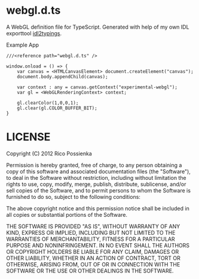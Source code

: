 webgl.d.ts
==========

A WebGL definition file for TypeScript. Generated with help of my own IDL exporttool [idl2typings](https://github.com/RicoP/idl2typings).

Example App


	///<reference path="webgl.d.ts" />

	window.onload = () => { 
		var canvas = <HTMLCanvasElement> document.createElement("canvas"); 
		document.body.appendChild(canvas); 

		var context : any = canvas.getContext("experimental-webgl"); 
		var gl = <WebGLRenderingContext> context; 

		gl.clearColor(1,0,0,1);
		gl.clear(gl.COLOR_BUFFER_BIT); 
	}



LICENSE
=======
Copyright (C) 2012 Rico Possienka 

Permission is hereby granted, free of charge, to any person obtaining a copy of this software and associated documentation files (the "Software"), to deal in the Software without restriction, including without limitation the rights to use, copy, modify, merge, publish, distribute, sublicense, and/or sell copies of the Software, and to permit persons to whom the Software is furnished to do so, subject to the following conditions:

The above copyright notice and this permission notice shall be included in all copies or substantial portions of the Software.

THE SOFTWARE IS PROVIDED "AS IS", WITHOUT WARRANTY OF ANY KIND, EXPRESS OR IMPLIED, INCLUDING BUT NOT LIMITED TO THE WARRANTIES OF MERCHANTABILITY, FITNESS FOR A PARTICULAR PURPOSE AND NONINFRINGEMENT. IN NO EVENT SHALL THE AUTHORS OR COPYRIGHT HOLDERS BE LIABLE FOR ANY CLAIM, DAMAGES OR OTHER LIABILITY, WHETHER IN AN ACTION OF CONTRACT, TORT OR OTHERWISE, ARISING FROM, OUT OF OR IN CONNECTION WITH THE SOFTWARE OR THE USE OR OTHER DEALINGS IN THE SOFTWARE.
